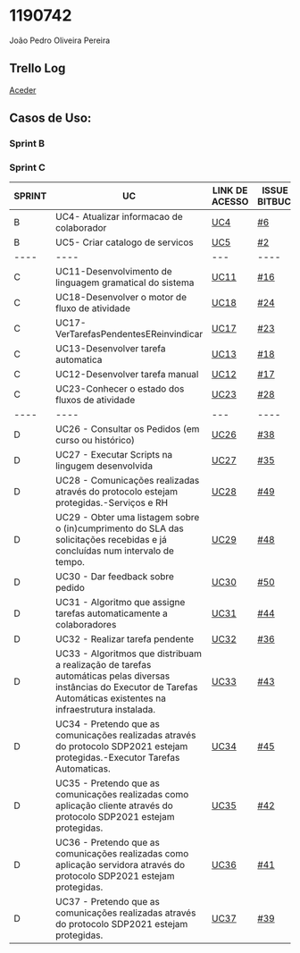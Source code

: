 # 1190742
João Pedro Oliveira Pereira

## Trello Log

[Aceder](https://trello.com/c/NyD8qrHp/21-1190742-jo%C3%A3o-pereira)

## Casos de Uso:

### Sprint B
### Sprint C

|**SPRINT**|**UC**|**LINK DE ACESSO**|ISSUE NO BITBUCKET|
|----|----|----|----|
|  B  |UC4- Atualizar informacao de colaborador|[UC4](USE_CASES/UC4-2053%236/ProcessoEngenhariaFuncionalidade.md)|[#6](https://bitbucket.org/antoniodbf261201/lei20_21_s4_2dk_03/issues/6/2053-como-rrh-eu-pretendo-associar-remover)|
|  B  |UC5- Criar catalogo de servicos |[UC5](USE_CASES/UC5-2001%232/ProcessoEngenhariaFuncionalidade.md)|[#2](https://bitbucket.org/antoniodbf261201/lei20_21_s4_2dk_03/issues/2/2001-como-gestor-de-servi-os-de-help-desk)|
|----|----|---|----|
|  C  |UC11-Desenvolvimento de linguagem gramatical do sistema|[UC11](docs/TASKS/UC11-1004#16/ProcessoEngenhariaFuncionalidade.md.md)|[#16](https://bitbucket.org/antoniodbf261201/lei20_21_s4_2dk_03/issues/16/1004-como-gestor-de-projeto-eu-pretendo)|
|  C  |UC18-Desenvolver o motor de fluxo de atividade|[UC18](docs/TASKS/UC18-4001#24/ProcessoEngenhariaFuncionalidade.md)|[#24](https://bitbucket.org/antoniodbf261201/lei20_21_s4_2dk_03/issues/24/4001-como-gestor-de-projeto-eu-pretendo)|
|  C  |UC17-VerTarefasPendentesEReinvindicar|[UC17](docs/USE_CASES/UC17-3022#23/ProcessoEngenhariaFuncionalidade.md)|[#23](https://bitbucket.org/antoniodbf261201/lei20_21_s4_2dk_03/issues/23/3022-como-utilizador-eu-pretendo-consultar)|
|  C  |UC13-Desenvolver tarefa automatica|[UC13](docs/TASKS/UC13-1006#18/ProcessoEngenhariaFuncionalidade.md)|[#18](https://bitbucket.org/antoniodbf261201/lei20_21_s4_2dk_03/issues/13/1000-crit-rios-de-aceita-o-comuns-a-todas)|
|  C  |UC12-Desenvolver tarefa manual|[UC12](docs/TASKS/UC12-1005#17/ProcessoEngenhariaFuncionalidade.md)|[#17](https://bitbucket.org/antoniodbf261201/lei20_21_s4_2dk_03/issues/17/1005-como-gestor-de-projeto-eu-pretendo)|
|  C  |UC23-Conhecer o estado dos fluxos de atividade|[UC23](docs/USE_CASES/UC23-2011#28/ProcessoEngenhariaFuncionalidade.md)|[#28](https://bitbucket.org/antoniodbf261201/lei20_21_s4_2dk_03/issues/28/2011-como-gsh-eu-pretendo-conhecer-o)|
|----|----|---|----|
|  D  |UC26 - Consultar os Pedidos (em curso ou histórico)|[UC26](USE_CASES/UC26-3031%2338/ProcessoEngenhariaFuncionalidade.md)|[#38](https://trello.com/c/awfZWEvc)|
|  D  |UC27 - Executar Scripts na lingugem desenvolvida|[UC27](TASKS/UC27-1007%2335/ProcessoEngenhariaFuncionalidade.md)|[#35](https://trello.com/c/3wENUM9N)|
|  D  |UC28 - Comunicações realizadas através do protocolo estejam protegidas.-Serviços e RH|[UC28](TASKS/UC28-2102%2349/ProcessoEngenhariaFuncionalidade.md)|[#49](https://trello.com/c/tIWImJ4A)|
|  D  |UC29 - Obter uma listagem sobre o (in)cumprimento do SLA das solicitações recebidas e já concluídas num intervalo de tempo.|[UC29](USE_CASES/UC29-2013%2348/ProcessoEngenhariaFuncionalidade.md)|[#48](https://trello.com/c/CKAMBbeI)|
|  D  |UC30 - Dar feedback sobre pedido|[UC30](USE_CASES/UC30-3051%2350/ProcessoEngenhariaFuncionalidade.md)|[#50](https://trello.com/c/uZgq1jhH)|
|  D  |UC31 - Algoritmo que assigne tarefas automaticamente a colaboradores|[UC31](TASKS/UC31-4072%2344/ProcessoEngenhariaFuncionalidade.md)|[#44](https://trello.com/c/l9fK2SWN)|
|  D  |UC32 - Realizar tarefa pendente|[UC32](USE_CASES/UC32-3023%2336/ProcessoEngenhariaFuncionalidade.md)|[#36](https://trello.com/c/RW4ujmgH)|
|  D  |UC33 - Algoritmos que distribuam a realização de tarefas automáticas pelas diversas instâncias do Executor de Tarefas Automáticas existentes na infraestrutura instalada.|[UC33](TASKS/UC33-4071%2343/ProcessoEngenhariaFuncionalidade.md)|[#43](https://trello.com/c/XOoL4zBR)|
|  D  |UC34 - Pretendo que as comunicações realizadas através do protocolo SDP2021 estejam protegidas.-Executor Tarefas Automaticas.|[UC34](TASKS/UC34-5002%2345/ProcessoEngenhariaFuncionalidade.md)|[#45](https://trello.com/c/AbzftIkc)|
|  D  |UC35 - Pretendo que as comunicações realizadas como aplicação cliente através do protocolo SDP2021 estejam protegidas.|[UC35](TASKS/UC35-4052%2342/ProcessoEngenhariaFuncionalidade.md)|[#42](https://trello.com/c/bZBQtp6Y)|
|  D  |UC36 - Pretendo que as comunicações realizadas como aplicação servidora através do protocolo SDP2021 estejam protegidas.|[UC36](TASKS/UC36-4051%2341/ProcessoEngenhariaFuncionalidade.md)|[#41](https://trello.com/c/3s7u8dB4)|
|  D  |UC37 - Pretendo que as comunicações realizadas através do protocolo SDP2021 estejam protegidas.|[UC37](TASKS/UC37-3101%2339/ProcessoEngenhariaFuncionalidade.md)|[#39](https://trello.com/c/SgOCmnK4)|
